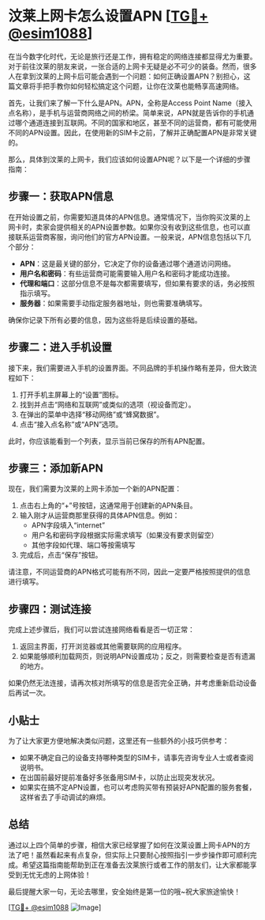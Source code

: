 # 汶莱上网卡怎么设置APN [[TG💪+ @esim1088](https://t.me/s/esim1088)]

在当今数字化时代，无论是旅行还是工作，拥有稳定的网络连接都显得尤为重要。对于前往汶莱的朋友来说，一张合适的上网卡无疑是必不可少的装备。然而，很多人在拿到汶莱的上网卡后可能会遇到一个问题：如何正确设置APN？别担心，这篇文章将手把手教你如何轻松搞定这个问题，让你在汶莱也能畅享高速网络。

首先，让我们来了解一下什么是APN。APN，全称是Access Point Name（接入点名称），是手机与运营商网络之间的桥梁。简单来说，APN就是告诉你的手机通过哪个通道连接到互联网。不同的国家和地区，甚至不同的运营商，都有可能使用不同的APN设置。因此，在使用新的SIM卡之前，了解并正确配置APN是非常关键的。

那么，具体到汶莱的上网卡，我们应该如何设置APN呢？以下是一个详细的步骤指南：

## 步骤一：获取APN信息

在开始设置之前，你需要知道具体的APN信息。通常情况下，当你购买汶莱的上网卡时，卖家会提供相关的APN设置参数。如果你没有收到这些信息，也可以直接联系运营商客服，询问他们的官方APN设置。一般来说，APN信息包括以下几个部分：

- **APN**：这是最关键的部分，它决定了你的设备通过哪个通道访问网络。
- **用户名和密码**：有些运营商可能需要输入用户名和密码才能成功连接。
- **代理和端口**：这部分信息不是每次都需要填写，但如果有要求的话，务必按照指示填写。
- **服务器**：如果需要手动指定服务器地址，则也需要准确填写。

确保你记录下所有必要的信息，因为这些将是后续设置的基础。

## 步骤二：进入手机设置

接下来，我们需要进入手机的设置界面。不同品牌的手机操作略有差异，但大致流程如下：

1. 打开手机主屏幕上的“设置”图标。
2. 找到并点击“网络和互联网”或类似的选项（视设备而定）。
3. 在弹出的菜单中选择“移动网络”或“蜂窝数据”。
4. 点击“接入点名称”或“APN”选项。

此时，你应该能看到一个列表，显示当前已保存的所有APN配置。

## 步骤三：添加新APN

现在，我们需要为汶莱的上网卡添加一个新的APN配置：

1. 点击右上角的“+”号按钮，这通常用于创建新的APN条目。
2. 输入刚才从运营商那里获得的具体APN信息。例如：
   - APN字段填入“internet”
   - 用户名和密码字段根据实际需求填写（如果没有要求则留空）
   - 其他字段如代理、端口等按需填写
3. 完成后，点击“保存”按钮。

请注意，不同运营商的APN格式可能有所不同，因此一定要严格按照提供的信息进行填写。

## 步骤四：测试连接

完成上述步骤后，我们可以尝试连接网络看看是否一切正常：

1. 返回主界面，打开浏览器或其他需要联网的应用程序。
2. 如果能够顺利加载网页，则说明APN设置成功；反之，则需要检查是否有遗漏的地方。

如果仍然无法连接，请再次核对所填写的信息是否完全正确，并考虑重新启动设备后再试一次。

## 小贴士

为了让大家更方便地解决类似问题，这里还有一些额外的小技巧供参考：

- 如果不确定自己的设备支持哪种类型的SIM卡，请事先咨询专业人士或者查阅说明书。
- 在出国前最好提前准备好多张备用SIM卡，以防止出现突发状况。
- 如果实在搞不定APN设置，也可以考虑购买带有预装好APN配置的服务套餐，这样省去了手动调试的麻烦。

## 总结

通过以上四个简单的步骤，相信大家已经掌握了如何在汶莱设置上网卡APN的方法了吧！虽然看起来有点复杂，但实际上只要耐心按照指引一步步操作即可顺利完成。希望这篇指南能帮助到正在准备去汶莱旅行或者工作的朋友们，让大家都能享受到无忧无虑的上网体验！

最后提醒大家一句，无论去哪里，安全始终是第一位的哦~祝大家旅途愉快！

[[TG💪+ @esim1088](https://t.me/s/esim1088) ![Image](https://i.postimg.cc/4NQfJmqS/Snipaste-2025-05-13-00-14-12.png)]